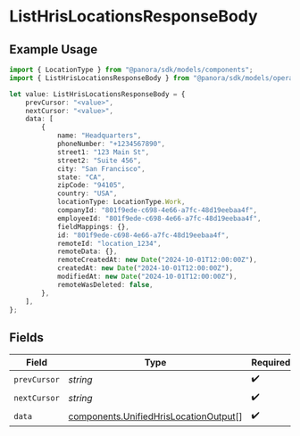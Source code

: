 # ListHrisLocationsResponseBody

## Example Usage

```typescript
import { LocationType } from "@panora/sdk/models/components";
import { ListHrisLocationsResponseBody } from "@panora/sdk/models/operations";

let value: ListHrisLocationsResponseBody = {
    prevCursor: "<value>",
    nextCursor: "<value>",
    data: [
        {
            name: "Headquarters",
            phoneNumber: "+1234567890",
            street1: "123 Main St",
            street2: "Suite 456",
            city: "San Francisco",
            state: "CA",
            zipCode: "94105",
            country: "USA",
            locationType: LocationType.Work,
            companyId: "801f9ede-c698-4e66-a7fc-48d19eebaa4f",
            employeeId: "801f9ede-c698-4e66-a7fc-48d19eebaa4f",
            fieldMappings: {},
            id: "801f9ede-c698-4e66-a7fc-48d19eebaa4f",
            remoteId: "location_1234",
            remoteData: {},
            remoteCreatedAt: new Date("2024-10-01T12:00:00Z"),
            createdAt: new Date("2024-10-01T12:00:00Z"),
            modifiedAt: new Date("2024-10-01T12:00:00Z"),
            remoteWasDeleted: false,
        },
    ],
};
```

## Fields

| Field                                                                                          | Type                                                                                           | Required                                                                                       | Description                                                                                    |
| ---------------------------------------------------------------------------------------------- | ---------------------------------------------------------------------------------------------- | ---------------------------------------------------------------------------------------------- | ---------------------------------------------------------------------------------------------- |
| `prevCursor`                                                                                   | *string*                                                                                       | :heavy_check_mark:                                                                             | N/A                                                                                            |
| `nextCursor`                                                                                   | *string*                                                                                       | :heavy_check_mark:                                                                             | N/A                                                                                            |
| `data`                                                                                         | [components.UnifiedHrisLocationOutput](../../models/components/unifiedhrislocationoutput.md)[] | :heavy_check_mark:                                                                             | N/A                                                                                            |